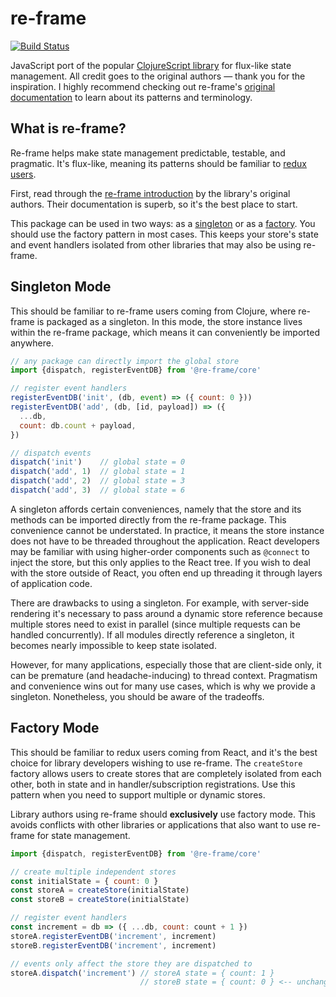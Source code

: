 # re-frame
[![Build Status](https://travis-ci.com/davezuko/re-frame.svg?branch=master)](https://travis-ci.com/davezuko/re-frame)

JavaScript port of the popular [ClojureScript library](https://github.com/Day8/re-frame) for flux-like state management. All credit goes to the original authors — thank you for the inspiration. I highly recommend checking out re-frame's [original documentation](https://github.com/Day8/re-frame/blob/master/docs/INTRO.md) to learn about its patterns and terminology.

## What is re-frame?

Re-frame helps make state management predictable, testable, and pragmatic. It's flux-like, meaning its patterns should be familiar to [redux users](./docs/re-frame-vs-redux.md).

First, read through the [re-frame introduction](https://github.com/Day8/re-frame/blob/master/docs/INTRO.md) by the library's original authors. Their documentation is superb, so it's the best place to start.

This package can be used in two ways: as a [singleton](#singleton-mode) or as a [factory](#factory-mode). You should use the factory pattern in most cases. This keeps your store's state and event handlers isolated from other libraries that may also be using re-frame.

## Singleton Mode

This should be familiar to re-frame users coming from Clojure, where re-frame is packaged as a singleton. In this mode, the store instance lives within the re-frame package, which means it can conveniently be imported anywhere.

```js
// any package can directly import the global store
import {dispatch, registerEventDB} from '@re-frame/core'

// register event handlers
registerEventDB('init', (db, event) => ({ count: 0 }))
registerEventDB('add', (db, [id, payload]) => ({
  ...db,
  count: db.count + payload,
})

// dispatch events
dispatch('init')    // global state = 0
dispatch('add', 1)  // global state = 1
dispatch('add', 2)  // global state = 3
dispatch('add', 3)  // global state = 6
```

A singleton affords certain conveniences, namely that the store and its methods can be imported directly from the re-frame package. This convenience cannot be understated. In practice, it means the store instance does not have to be threaded throughout the application. React developers may be familiar with using higher-order components such as `@connect` to inject the store, but this only applies to the React tree. If you wish to deal with the store outside of React, you often end up threading it through layers of application code.

There are drawbacks to using a singleton. For example, with server-side rendering it's necessary to pass around a dynamic store reference because multiple stores need to exist in parallel (since multiple requests can be handled concurrently). If all modules directly reference a singleton, it becomes nearly impossible to keep state isolated.

However, for many applications, especially those that are client-side only, it can be premature (and headache-inducing) to thread context. Pragmatism and convenience wins out for many use cases, which is why we provide a singleton. Nonetheless, you should be aware of the tradeoffs.

## Factory Mode

This should be familiar to redux users coming from React, and it's the best choice for library developers wishing to use re-frame. The `createStore` factory allows users to create stores that are completely isolated from each other, both in state and in handler/subscription registrations. Use this pattern when you need to support multiple or dynamic stores.

Library authors using re-frame should **exclusively** use factory mode. This avoids conflicts with other libraries or applications that also want to use re-frame for state management.

```js
import {dispatch, registerEventDB} from '@re-frame/core'

// create multiple independent stores
const initialState = { count: 0 }
const storeA = createStore(initialState)
const storeB = createStore(initialState)

// register event handlers
const increment = db => ({ ...db, count: count + 1 })
storeA.registerEventDB('increment', increment)
storeB.registerEventDB('increment', increment)

// events only affect the store they are dispatched to
storeA.dispatch('increment') // storeA state = { count: 1 }
                             // storeB state = { count: 0 } <-- unchanged
```
